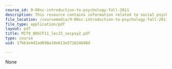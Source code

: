 ```yaml
---
course_id: 9-00sc-introduction-to-psychology-fall-2011
description: This resource contains information related to social psychology.
file_location: /coursemedia/9-00sc-introduction-to-psychology-fall-2011/17bb1e442ad698a10e613e571624698d_MIT9_00SCF11_lec23_socpsy2.pdf
file_type: application/pdf
layout: pdf
title: MIT9_00SCF11_lec23_socpsy2.pdf
type: course
uid: 17bb1e442ad698a10e613e571624698d

---
```

None